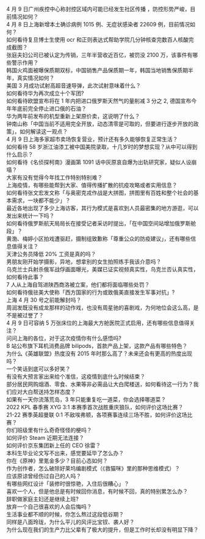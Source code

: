4 月 9 日广州疾控中心称封控区域内可能已经发生社区传播 ，防控形势严峻，目前情况如何？  
4 月 8 日上海新增本土确诊病例 1015 例、无症状感染者 22609 例，目前情况如何？  
如何看待复旦博士生使用 ocr 和正则表达式帮助学院几分钟核查完数百人核酸完成截图？  
张庭夫妇公司已被认定为传销，三年半营收近百亿，被罚没 2100 万，该事件有哪些警示作用？  
韩国火鸡面被曝保质期双标，中国销售产品保质期一年，韩国当地销售保质期半年，真实情况如何？  
美国 3 月成功试射高超音速导弹，此次试射意味着什么？  
如何看待华为再次成立十个军团?  
如何看待欧盟宣布将在 1 年内把进口俄罗斯天然气的量削减 3 分之 2, 德国宣布今年年底前完全停止进口俄的石油？  
华为两年前发布的机型重新上架原价卖，这说明了什么？  
钟南山称「中国当前不适用完全开放，动态清零是可取的，但要进行逐步开放的政策」，如何解读这一观点？  
4 月 9 日上海多家超市卖场恢复营业，预计还有多久能够恢复正常生活？  
如何看待 58 岁浙江油漆工被中国美院录取，十几岁时的梦想实现？从中可以得到什么启示？  
如何看待《名侦探柯南》漫画第 1091 话中灰原哀自爆为出轨研究家，疑似人设崩塌？  
大家有没有觉得今年找工作特别特别难？  
上海疫情，有哪些能帮到大家、值得传播扩散的抗疫攻略或者实用信息？  
如何看待张文宏发文称「与奥密克戎作战是大拼图，拼图里有百姓和整个社会的基本需求，一块都不能少」？  
最近各地出现了多少上海访客，其行为模式是喜欢到人员最密集的地方游逛，可以发出来统计一下吗？  
如何看待俄罗斯航天局局长在接受记者采访时提出，「在中国空间站增加俄罗斯舱段」？  
黄渤、梅婷小区拍戏遭驱赶，摄制组致歉称「尊重公众的防疫建议」，还有哪些信息值得关注？  
天津公务员降低 20% 工资是真的吗？  
男朋友刚开始学摄影，异地，想拿别的女生拍照练手我该介意吗？  
乌克兰士兵射杀俄军战俘画面曝光，美媒已证实视频真实性，乌克兰否认真实性，如何看待此事？  
7 人从上海自驾进陕西商洛被立案，他们都将面临哪些处罚？  
如何看待俄驻美大使称「西方国家的行为或致俄美直接发生军事对抗」?  
上海 4 月 30 号之前能解封吗？  
周润发既没有成龙那样的动作戏，也没有周星驰的喜剧戏，为何地位会这么高，是不是被过誉了？  
4 月 9 日可容纳 5 万张床位的上海最大方舱医院正式启用，还有哪些信息值得关注？  
问问上海的各位，对于这次疫情你有什么感悟吗?  
B 站公布旗下耳机消费品牌 bilipods，首款产品上架，这款产品有哪些特色？  
为什么《英雄联盟》热度没有 2015 年时那么高了？未来还会有更高的热度出现吗？  
一个笑话到底可以多好笑？  
有没有大预言家出来给个准信，这疫情到底什么时候结束？  
部分居民网购烟酒、零食、水果等非必需品让大白爬楼送，如何看待这一行为？我们应对大白帮送持怎样态度？  
如果有一天你流落荒岛，3 年只能重复吃一道菜，你会选择哪道菜？  
2022 KPL 春季赛 XYG 3:1 本赛季首次战胜重庆狼队，如何评价这场比赛？  
21-22 赛季英超曼联 0:1 不敌埃弗顿，各项赛事连续三场不胜，如何评价这场比赛？  
你们班级里有什么奇奇怪怪的梗吗？  
如何评价 Steam 近期无法连接？  
如何评价京东集团新上任的 CEO 徐雷？  
本科生毕业论文写不出来，感觉要延毕了怎么办？  
你在《原神》里氪金多少？目前心态如何？  
作为创作者，怎么破除好莱坞编剧模式（《救猫咪》里的那种思维模式）？  
应该原谅曾经伤过自己的人吗？  
有哪些网红设计「装修时很惊艳，入住后很糟心」？  
喜欢一个人，但是他总是有时候回你消息，有时候不回，真的特别累怎么办？  
辞职做家庭主妇还是继续上班?  
放弃一个自己很喜欢的人会后悔吗？  
生活事业都不顺的时候，你怎么熬过这段低谷期？  
同样是八面玲珑，为什么平儿的风评比宝钗、袭人好？  
为什么现在我们的生产力比父辈有了极大的提升，但是工作时长却没有明显下降？  
